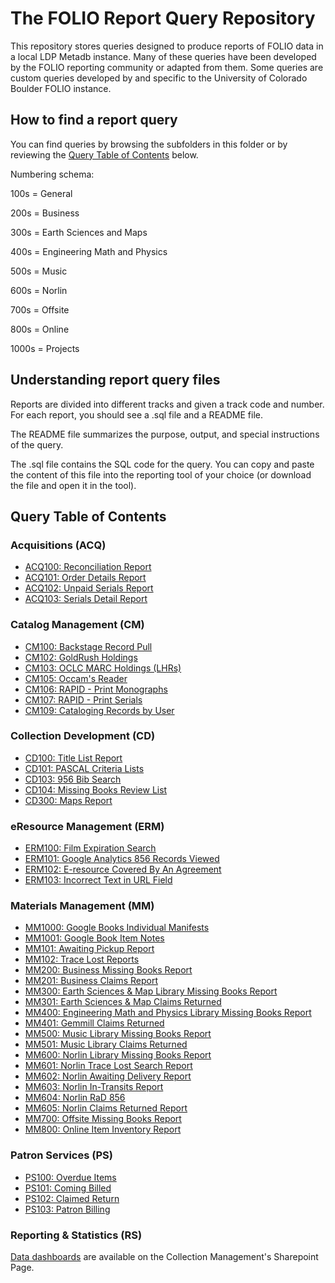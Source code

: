 # The FOLIO Report Query Repository 

This repository stores queries designed to produce reports of FOLIO data in 
a local LDP Metadb instance.  Many of these queries have been developed
by the FOLIO reporting community or adapted from them.  Some queries are custom queries developed by and specific to the University of Colorado Boulder FOLIO instance.


## How to find a report query

You can find queries by browsing the subfolders in this folder or by
reviewing the [Query Table of Contents](#query-table-of-contents) below.

Numbering schema: 

100s = General

200s = Business

300s = Earth Sciences and Maps

400s = Engineering Math and Physics

500s = Music

600s = Norlin

700s = Offsite

800s = Online

1000s = Projects

## Understanding report query files

Reports are divided into different tracks and given a track code 
and number.  For each report, you should see a .sql file and a README
file.

The README file summarizes the purpose, output, and special instructions
of the query.

The .sql file contains the SQL code for the query. You can copy and
paste the content of this file into the reporting tool of your choice
(or download the file and open it in the tool).

## Query Table of Contents

### Acquisitions (ACQ)
* [ACQ100: Reconciliation Report](acquisitions/ACQ100)
* [ACQ101: Order Details Report](acquisitions/ACQ101)
* [ACQ102: Unpaid Serials Report](acquisitions/ACQ102)
* [ACQ103: Serials Detail Report](acquisitions/ACQ103)

### Catalog Management (CM)
* [CM100: Backstage Record Pull](catalog_management/CM100)
* [CM102: GoldRush Holdings](catalog_management/CM102)
* [CM103: OCLC MARC Holdings (LHRs)](catalog_management/CM103)
* [CM105: Occam's Reader](catalog_management/CM105)
* [CM106: RAPID - Print Monographs](catalog_management/CM106)
* [CM107: RAPID - Print Serials](catalog_management/CM107)
* [CM109: Cataloging Records by User](catalog_management/CM109)

### Collection Development (CD)
* [CD100: Title List Report](collection_development/CD100)
* [CD101: PASCAL Criteria Lists](collection_development/CD101)
* [CD103: 956 Bib Search](collection_development/CD103)
* [CD104: Missing Books Review List](collection_development/CD104)
* [CD300: Maps Report](collection_development/CD300)

### eResource Management (ERM)
* [ERM100: Film Expiration Search](eresource_management/ERM100)
* [ERM101: Google Analytics 856 Records Viewed](eresource_management/ERM101)
* [ERM102: E-resource Covered By An Agreement](eresource_management/ERM102)
* [ERM103: Incorrect Text in URL Field](eresource_management/ERM103)

### Materials Management (MM)
* [MM1000: Google Books Individual Manifests](materials_management/MM1000)
* [MM1001: Google Book Item Notes](materials_management/MM1001)
* [MM101: Awaiting Pickup Report](materials_management/MM101)
* [MM102: Trace Lost Reports](materials_management/MM102)
* [MM200: Business Missing Books Report](materials_management/MM200)
* [MM201: Business Claims Report](materials_management/MM201)
* [MM300: Earth Sciences & Map Library Missing Books Report](materials_management/MM300)
* [MM301: Earth Sciences & Map Claims Returned](materials_management/MM301)
* [MM400: Engineering Math and Physics Library Missing Books Report](materials_management/MM400)
* [MM401: Gemmill Claims Returned](materials_management/MM401)
* [MM500: Music Library Missing Books Report](materials_management/MM500)
* [MM501: Music Library Claims Returned](materials_management/MM501)
* [MM600: Norlin Library Missing Books Report](materials_management/MM600)
* [MM601: Norlin Trace Lost Search Report](materials_management/MM601)
* [MM602: Norlin Awaiting Delivery Report](materials_management/MM602)
* [MM603: Norlin In-Transits Report](materials_management/MM603)
* [MM604: Norlin RaD 856](materials_management/MM604)
* [MM605: Norlin Claims Returned Report](materials_management/MM605)
* [MM700: Offsite Missing Books Report](materials_management/MM700)
* [MM800: Online Item Inventory Report](materials_management/MM800)

### Patron Services (PS)
* [PS100: Overdue Items](patron_services/PS100)
* [PS101: Coming Billed](patron_services/PS101)
* [PS102: Claimed Return](patron_services/PS102)
* [PS103: Patron Billing](patron_services/PS103)

### Reporting & Statistics (RS)
[Data dashboards](https://o365coloradoedu.sharepoint.com/sites/libraries/collectionmanagement/SitePages/FOLIO-Dashboards.aspx) are available on the Collection Management's Sharepoint Page.
